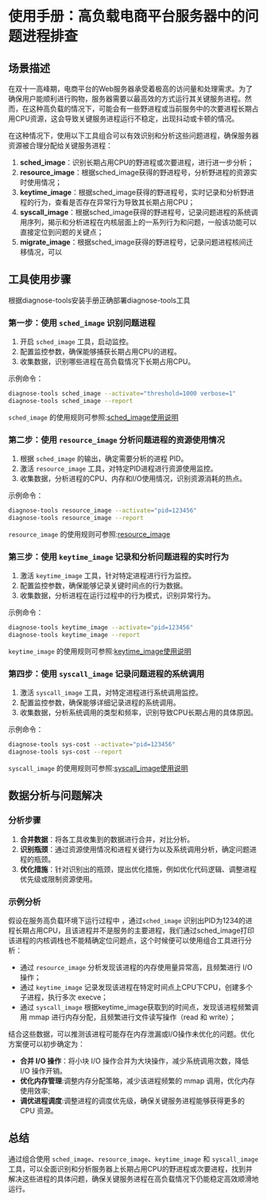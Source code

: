 # 使用手册：高负载电商平台服务器中的问题进程排查

## 场景描述

在双十一高峰期，电商平台的Web服务器承受着极高的访问量和处理需求。为了确保用户能顺利进行购物，服务器需要以最高效的方式运行其关键服务进程。然而，在这种高负载的情况下，可能会有一些野进程或当前服务中的次要进程长期占用CPU资源，这会导致关键服务进程运行不稳定，出现抖动或卡顿的情况。

在这种情况下，使用以下工具组合可以有效识别和分析这些问题进程，确保服务器资源被合理分配给关键服务进程：

1. **sched_image**：识别长期占用CPU的野进程或次要进程，进行进一步分析；
2. **resource_image**：根据sched_image获得的野进程号，分析野进程的资源实时使用情况；
3. **keytime_image**：根据sched_image获得的野进程号，实时记录和分析野进程的行为，查看是否存在异常行为导致其长期占用CPU；
4. **syscall_image**：根据sched_image获得的野进程号，记录问题进程的系统调用序列，揭示和分析进程在内核层面上的一系列行为和问题，一般该功能可以直接定位到问题的关键点；
5. **migrate_image**：根据sched_image获得的野进程号，记录问题进程核间迁移情况，可以

## 工具使用步骤

根据diagnose-tools安装手册正确部署diagnose-tools工具

### 第一步：使用 `sched_image` 识别问题进程

1. 开启 `sched_image` 工具，启动监控。
2. 配置监控参数，确保能够捕获长期占用CPU的进程。
3. 收集数据，识别哪些进程在高负载情况下长期占用CPU。

示例命令：

```bash
diagnose-tools sched_image --activate="threshold=1000 verbose=1"
diagnose-tools sched_image --report
```

 `sched_image` 的使用规则可参照:[sched_image使用说明](工具说明/工具使用说明/sched_image.md)

### 第二步：使用 `resource_image` 分析问题进程的资源使用情况

1. 根据 `sched_image` 的输出，确定需要分析的进程 PID。
2. 激活 `resource_image` 工具，对特定PID进程进行资源使用监控。
3. 收集数据，分析进程的CPU、内存和I/O使用情况，识别资源消耗的热点。

示例命令：

```bash
diagnose-tools resource_image --activate="pid=123456"
diagnose-tools resource_image --report
```
 `resource_image` 的使用规则可参照:[resource_image](工具说明/工具使用说明/resource-image.md)
### 第三步：使用 `keytime_image` 记录和分析问题进程的实时行为

1. 激活 `keytime_image` 工具，针对特定进程进行行为监控。
2. 配置监控参数，确保能够记录关键时间点的行为数据。
3. 收集数据，分析进程在运行过程中的行为模式，识别异常行为。

示例命令：

```bash
diagnose-tools keytime_image --activate="pid=123456"
diagnose-tools keytime_image --report
```
 `keytime_image` 的使用规则可参照:[keytime_image使用说明](工具说明/工具使用说明/keytime-image.md)
### 第四步：使用 `syscall_image` 记录问题进程的系统调用

1. 激活 `syscall_image` 工具，对特定进程进行系统调用监控。
2. 配置监控参数，确保能够详细记录进程的系统调用。
3. 收集数据，分析系统调用的类型和频率，识别导致CPU长期占用的具体原因。

示例命令：

```bash
diagnose-tools sys-cost --activate="pid=123456"
diagnose-tools sys-cost --report
```
 `syscall_image` 的使用规则可参照:[syscall_image使用说明](工具说明/工具使用说明/sys-cost.md)

 
## 数据分析与问题解决

### 分析步骤

1. **合并数据**：将各工具收集到的数据进行合并，对比分析。
2. **识别瓶颈**：通过资源使用情况和进程关键行为以及系统调用分析，确定问题进程的瓶颈。
3. **优化措施**：针对识别出的瓶颈，提出优化措施，例如优化代码逻辑、调整进程优先级或限制资源使用。

### 示例分析

假设在服务高负载环境下运行过程中 ，通过`sched_image` 识别出PID为1234的进程长期占用CPU，且该进程并不是服务的主要进程，我们通过sched_image打印该进程的内核调栈也不能精确定位问题点，这个时候便可以使用组合工具进行分析：
- 通过 `resource_image` 分析发现该进程的内存使用量异常高，且频繁进行 I/O 操作；
- 通过 `keytime_image` 记录发现该进程在特定时间点上CPU下CPU，创建多个子进程，执行多次 execve；
- 通过 `syscall_image` 根据keytime_image获取到的时间点，发现该进程频繁调用 mmap 进行内存分配，且频繁进行文件读写操作（read 和 write）；


结合这些数据，可以推测该进程可能存在内存泄漏或I/O操作未优化的问题。优化方案便可以初步确定为：
- **合并 I/O 操作**：将小块 I/O 操作合并为大块操作，减少系统调用次数，降低 I/O 操作开销。
- **优化内存管理**:调整内存分配策略，减少该进程频繁的 mmap 调用，优化内存使用效率;
- **调优进程调度**:调整进程的调度优先级，确保关键服务进程能够获得更多的 CPU 资源。

## 总结

通过组合使用 `sched_image`、`resource_image`、`keytime_image` 和 `syscall_image` 工具，可以全面识别和分析服务器上长期占用CPU的野进程或次要进程，找到并解决这些进程的具体问题，确保关键服务进程在高负载情况下仍能稳定高效顺滑地运行。

